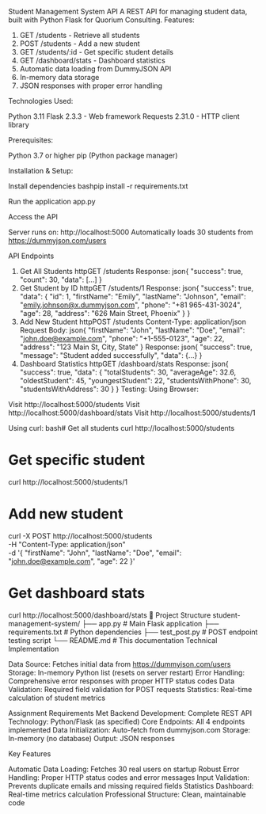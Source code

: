 Student Management System API
A REST API for managing student data, built with Python Flask for Quorium Consulting.
Features:
1. GET /students - Retrieve all students
2. POST /students - Add a new student
3. GET /students/:id - Get specific student details
4. GET /dashboard/stats - Dashboard statistics
5. Automatic data loading from DummyJSON API
6. In-memory data storage
7. JSON responses with proper error handling

 Technologies Used:

Python 3.11
Flask 2.3.3 - Web framework
Requests 2.31.0 - HTTP client library

Prerequisites:

Python 3.7 or higher
pip (Python package manager)

Installation & Setup:

Install dependencies
bashpip install -r requirements.txt

Run the application
 app.py

Access the API

Server runs on: http://localhost:5000
Automatically loads 30 students from https://dummyjson.com/users



API Endpoints
1. Get All Students
httpGET /students
Response:
json{
  "success": true,
  "count": 30,
  "data": [...]
}
2. Get Student by ID
httpGET /students/1
Response:
json{
  "success": true,
  "data": {
    "id": 1,
    "firstName": "Emily",
    "lastName": "Johnson",
    "email": "emily.johnson@x.dummyjson.com",
    "phone": "+81 965-431-3024",
    "age": 28,
    "address": "626 Main Street, Phoenix"
  }
}
3. Add New Student
httpPOST /students
Content-Type: application/json
Request Body:
json{
  "firstName": "John",
  "lastName": "Doe",
  "email": "john.doe@example.com",
  "phone": "+1-555-0123",
  "age": 22,
  "address": "123 Main St, City, State"
}
Response:
json{
  "success": true,
  "message": "Student added successfully",
  "data": {...}
}
4. Dashboard Statistics
httpGET /dashboard/stats
Response:
json{
  "success": true,
  "data": {
    "totalStudents": 30,
    "averageAge": 32.6,
    "oldestStudent": 45,
    "youngestStudent": 22,
    "studentsWithPhone": 30,
    "studentsWithAddress": 30
  }
}
Testing:
Using Browser:

Visit http://localhost:5000/students
Visit http://localhost:5000/dashboard/stats
Visit http://localhost:5000/students/1

Using curl:
bash# Get all students
curl http://localhost:5000/students

# Get specific student
curl http://localhost:5000/students/1

# Add new student
curl -X POST http://localhost:5000/students \
  -H "Content-Type: application/json" \
  -d '{
    "firstName": "John",
    "lastName": "Doe",
    "email": "john.doe@example.com",
    "age": 22
  }'

# Get dashboard stats
curl http://localhost:5000/dashboard/stats
📁 Project Structure
student-management-system/
├── app.py              # Main Flask application
├── requirements.txt    # Python dependencies
├── test_post.py       # POST endpoint testing script
└── README.md          # This documentation
 Technical Implementation

Data Source: Fetches initial data from https://dummyjson.com/users
Storage: In-memory Python list (resets on server restart)
Error Handling: Comprehensive error responses with proper HTTP status codes
Data Validation: Required field validation for POST requests
Statistics: Real-time calculation of student metrics

 Assignment Requirements Met
 Backend Development: Complete REST API
 Technology: Python/Flask (as specified)
 Core Endpoints: All 4 endpoints implemented
 Data Initialization: Auto-fetch from dummyjson.com
 Storage: In-memory (no database)
Output: JSON responses

 Key Features

Automatic Data Loading: Fetches 30 real users on startup
Robust Error Handling: Proper HTTP status codes and error messages
Input Validation: Prevents duplicate emails and missing required fields
Statistics Dashboard: Real-time metrics calculation
Professional Structure: Clean, maintainable code
